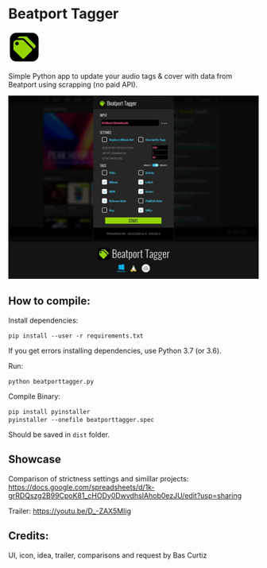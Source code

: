 # Beatport Tagger

![Logo](https://github.com/Marekkon5/beatporttagger/raw/main/assets/icon64.png "Logo")

Simple Python app to update your audio tags & cover with data from Beatport using scrapping (no paid API).

![Screenshot](https://raw.githubusercontent.com/Marekkon5/beatporttagger/main/assets/screenshot.jpg)

## How to compile:

Install dependencies:
```
pip install --user -r requirements.txt
```
If you get errors installing dependencies, use Python 3.7 (or 3.6).  

Run:
```
python beatporttagger.py
```
Compile Binary:
```
pip install pyinstaller
pyinstaller --onefile beatporttagger.spec
```
Should be saved in `dist` folder.  

## Showcase

Comparison of strictness settings and simillar projects: https://docs.google.com/spreadsheets/d/1k-grRDQszg2B99CpoK81_cHODy0DwvdhsIAhob0ezJU/edit?usp=sharing  

Trailer: https://youtu.be/D_-ZAX5MIig

## Credits:
UI, icon, idea, trailer, comparisons and request by Bas Curtiz


